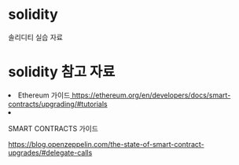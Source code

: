 # solidity
솔리디티 실습 자료

# solidity 참고 자료
<li> Ethereum 가이드<a href="#"> https://ethereum.org/en/developers/docs/smart-contracts/upgrading/#tutorials</a> </br></li>
<li><p>SMART CONTRACTS 가이드</p><a href="#"> https://blog.openzeppelin.com/the-state-of-smart-contract-upgrades/#delegate-calls</a></li>
